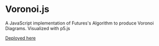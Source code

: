 # Voronoi.js

A JavaScript implementation of Futures's Algorithm to produce Voronoi Diagrams. Visualized with p5.js

[Deployed here](https://wesleyclements.github.io/Voronoi.js/)
